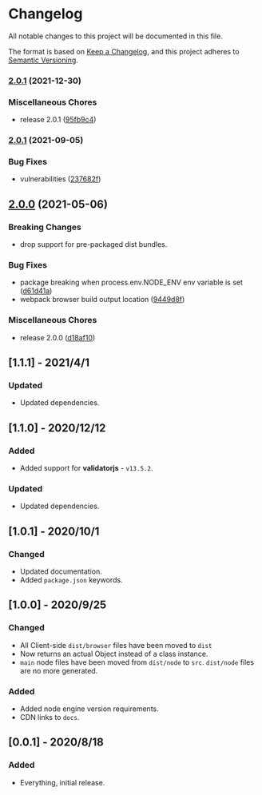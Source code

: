 # Changelog

All notable changes to this project will be documented in this file.

The format is based on [Keep a Changelog](https://keepachangelog.com/en/1.0.0/),
and this project adheres to [Semantic Versioning](https://semver.org/spec/v2.0.0.html).

### [2.0.1](https://www.github.com/oslllo/validator/compare/v2.0.1...v2.0.1) (2021-12-30)


### Miscellaneous Chores

* release 2.0.1 ([95fb9c4](https://www.github.com/oslllo/validator/commit/95fb9c44c70514f8585f3f55661b59246d4becf6))

### [2.0.1](https://www.github.com/oslllo/validator/compare/v2.0.0...v2.0.1) (2021-09-05)


### Bug Fixes

* vulnerabilities ([237682f](https://www.github.com/oslllo/validator/commit/237682fb4feb8f2d38c2ca96c5b440ca2be5a9d8))

## [2.0.0](https://www.github.com/oslllo/validator/compare/v1.1.1...v2.0.0) (2021-05-06)

### Breaking Changes

* drop support for pre-packaged dist bundles.

### Bug Fixes

* package breaking when process.env.NODE_ENV env variable is set ([d61d41a](https://www.github.com/oslllo/validator/commit/d61d41a6b93aeb1e9581212ffc58cfbd93a13baf))
* webpack browser build output location ([9449d8f](https://www.github.com/oslllo/validator/commit/9449d8f5f38bca5aeb5be41da73d87ce620d0de4))


### Miscellaneous Chores

* release 2.0.0 ([d18af10](https://www.github.com/oslllo/validator/commit/d18af1028fdfc0d27fa63f3fd99c1bcd042e1d47))

## [1.1.1] - 2021/4/1

### Updated

- Updated dependencies.

## [1.1.0] - 2020/12/12

### Added

- Added support for **validatorjs** - `v13.5.2`.

### Updated

- Updated dependencies.

## [1.0.1] - 2020/10/1

### Changed

- Updated documentation.
- Added `package.json` keywords.

## [1.0.0] - 2020/9/25

### Changed

- All Client-side `dist/browser` files have been moved to `dist`
- Now returns an actual Object instead of a class instance.
- `main` node files have been moved from `dist/node` to `src`. `dist/node` files are no more generated.

### Added

- Added node engine version requirements.
- CDN links to `docs`.

## [0.0.1] - 2020/8/18

### Added

- Everything, initial release.
